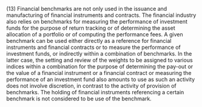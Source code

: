 (13) Financial benchmarks are not only used in the issuance and manufacturing of financial instruments and contracts. The financial industry also relies on benchmarks for measuring the performance of investment funds for the purpose of return tracking or of determining the asset allocation of a portfolio or of computing the performance fees. A given benchmark can be used either directly as a reference for financial instruments and financial contracts or to measure the performance of investment funds, or indirectly within a combination of benchmarks. In the latter case, the setting and review of the weights to be assigned to various indices within a combination for the purpose of determining the pay-out or the value of a financial instrument or a financial contract or measuring the performance of an investment fund also amounts to use as such an activity does not involve discretion, in contrast to the activity of provision of benchmarks. The holding of financial instruments referencing a certain benchmark is not considered to be use of the benchmark.